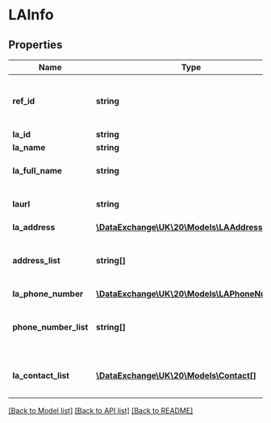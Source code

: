 # LAInfo

## Properties
Name | Type | Description | Notes
------------ | ------------- | ------------- | -------------
**ref_id** | **string** | The GUID of the LA whose information this is. | 
**la_id** | **string** |  | 
**la_name** | **string** |  | 
**la_full_name** | **string** | The LA&amp;#039;s full name. | 
**laurl** | **string** | URL for the main LA website. | [optional] 
**la_address** | [**\DataExchange\UK\20\Models\LAAddress**](LAAddress.md) |  | [optional] 
**address_list** | **string[]** | A list of the LA&amp;#039;s other addresses, if any. | [optional] 
**la_phone_number** | [**\DataExchange\UK\20\Models\LAPhoneNumber**](LAPhoneNumber.md) |  | [optional] 
**phone_number_list** | **string[]** | A list of the LA&amp;#039;s other phone number(s). | [optional] 
**la_contact_list** | [**\DataExchange\UK\20\Models\Contact[]**](Contact.md) | A list of contacts within the LA. | [optional] 

[[Back to Model list]](../README.md#documentation-for-models) [[Back to API list]](../README.md#documentation-for-api-endpoints) [[Back to README]](../README.md)


